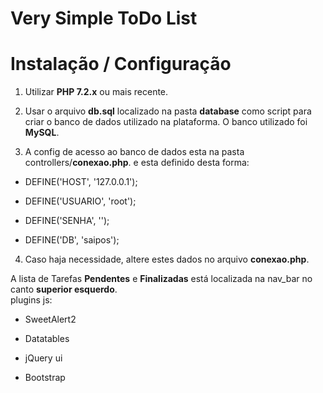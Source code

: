 # Very Simple ToDo List


# Instalação / Configuração


1. Utilizar **PHP 7.2.x** ou mais recente.

2. Usar o arquivo **db.sql** localizado na pasta **database** como script para criar o banco de dados utilizado na plataforma.
    O banco utilizado foi **MySQL**.

3. A config de acesso ao banco de dados esta na pasta controllers/**conexao.php**.
e esta definido desta forma:

* DEFINE('HOST', '127.0.0.1');

* DEFINE('USUARIO', 'root');

* DEFINE('SENHA', '');

* DEFINE('DB', 'saipos');

4. Caso haja necessidade, altere estes dados no arquivo **conexao.php**.

  
A lista de Tarefas **Pendentes** e **Finalizadas** está localizada na nav_bar no canto **superior esquerdo**.  
plugins js:  

* SweetAlert2

* Datatables

* jQuery ui

* Bootstrap
